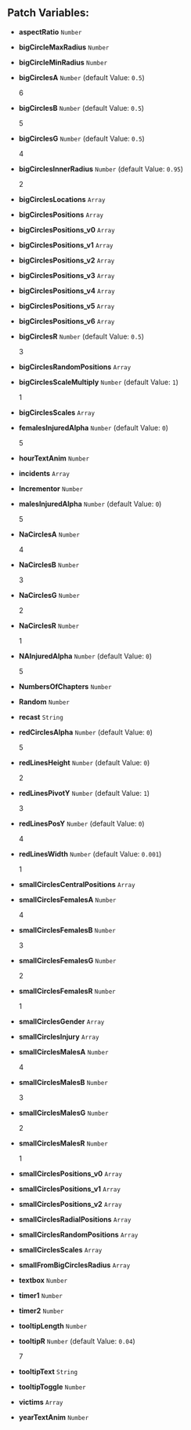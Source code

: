 ## Patch Variables:

* __aspectRatio__ ```Number```
* __bigCircleMaxRadius__ ```Number```
* __bigCircleMinRadius__ ```Number```
* __bigCirclesA__ ```Number``` (default Value: `0.5`)

  6

* __bigCirclesB__ ```Number``` (default Value: `0.5`)

  5

* __bigCirclesG__ ```Number``` (default Value: `0.5`)

  4

* __bigCirclesInnerRadius__ ```Number``` (default Value: `0.95`)

  2

* __bigCirclesLocations__ ```Array```
* __bigCirclesPositions__ ```Array```
* __bigCirclesPositions_v0__ ```Array```
* __bigCirclesPositions_v1__ ```Array```
* __bigCirclesPositions_v2__ ```Array```
* __bigCirclesPositions_v3__ ```Array```
* __bigCirclesPositions_v4__ ```Array```
* __bigCirclesPositions_v5__ ```Array```
* __bigCirclesPositions_v6__ ```Array```
* __bigCirclesR__ ```Number``` (default Value: `0.5`)

  3

* __bigCirclesRandomPositions__ ```Array```
* __bigCirclesScaleMultiply__ ```Number``` (default Value: `1`)

  1

* __bigCirclesScales__ ```Array```
* __femalesInjuredAlpha__ ```Number``` (default Value: `0`)

  5

* __hourTextAnim__ ```Number```
* __incidents__ ```Array```
* __Incrementor__ ```Number```
* __malesInjuredAlpha__ ```Number``` (default Value: `0`)

  5

* __NaCirclesA__ ```Number```

  4

* __NaCirclesB__ ```Number```

  3

* __NaCirclesG__ ```Number```

  2

* __NaCirclesR__ ```Number```

  1

* __NAInjuredAlpha__ ```Number``` (default Value: `0`)

  5

* __NumbersOfChapters__ ```Number```
* __Random__ ```Number```
* __recast__ ```String```
* __redCirclesAlpha__ ```Number``` (default Value: `0`)

  5

* __redLinesHeight__ ```Number``` (default Value: `0`)

  2

* __redLinesPivotY__ ```Number``` (default Value: `1`)

  3

* __redLinesPosY__ ```Number``` (default Value: `0`)

  4

* __redLinesWidth__ ```Number``` (default Value: `0.001`)

  1

* __smallCirclesCentralPositions__ ```Array```
* __smallCirclesFemalesA__ ```Number```

  4

* __smallCirclesFemalesB__ ```Number```

  3

* __smallCirclesFemalesG__ ```Number```

  2

* __smallCirclesFemalesR__ ```Number```

  1

* __smallCirclesGender__ ```Array```
* __smallCirclesInjury__ ```Array```
* __smallCirclesMalesA__ ```Number```

  4

* __smallCirclesMalesB__ ```Number```

  3

* __smallCirclesMalesG__ ```Number```

  2

* __smallCirclesMalesR__ ```Number```

  1

* __smallCirclesPositions_v0__ ```Array```
* __smallCirclesPositions_v1__ ```Array```
* __smallCirclesPositions_v2__ ```Array```
* __smallCirclesRadialPositions__ ```Array```
* __smallCirclesRandomPositions__ ```Array```
* __smallCirclesScales__ ```Array```
* __smallFromBigCirclesRadius__ ```Array```
* __textbox__ ```Number```
* __timer1__ ```Number```
* __timer2__ ```Number```
* __tooltipLength__ ```Number```
* __tooltipR__ ```Number``` (default Value: `0.04`)

  7

* __tooltipText__ ```String```
* __tooltipToggle__ ```Number```
* __victims__ ```Array```
* __yearTextAnim__ ```Number```

